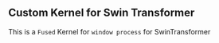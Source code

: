 ## Custom Kernel for Swin Transformer
This is a `Fused` Kernel for `window process` for SwinTransformer
